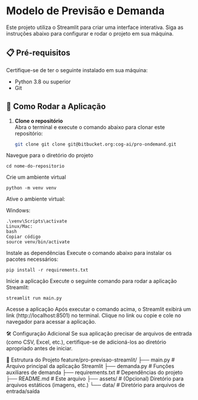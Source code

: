# Modelo de Previsão e Demanda

Este projeto utiliza o Streamlit para criar uma interface interativa. Siga as instruções abaixo para configurar e rodar o projeto em sua máquina.

## 📋 Pré-requisitos

Certifique-se de ter o seguinte instalado em sua máquina:

- Python 3.8 ou superior
- Git

## 🚀 Como Rodar a Aplicação

1. **Clone o repositório**  
   Abra o terminal e execute o comando abaixo para clonar este repositório:
   ```bash
   git clone git clone git@bitbucket.org:cog-ai/pro-ondemand.git
Navegue para o diretório do projeto
   ```
cd nome-do-repositorio
   ```
Crie um ambiente virtual

```
python -m venv venv
```
Ative o ambiente virtual:

Windows:
```
.\venv\Scripts\activate
Linux/Mac:
bash
Copiar código
source venv/bin/activate
```
Instale as dependências
Execute o comando abaixo para instalar os pacotes necessários:
```
pip install -r requirements.txt
```
Inicie a aplicação
Execute o seguinte comando para rodar a aplicação Streamlit:

```
streamlit run main.py
```
Acesse a aplicação
Após executar o comando acima, o Streamlit exibirá um link (http://localhost:8501) no terminal. Clique no link ou copie e cole no navegador para acessar a aplicação.

🛠️ Configuração Adicional
Se sua aplicação precisar de arquivos de entrada (como CSV, Excel, etc.), certifique-se de adicioná-los ao diretório apropriado antes de iniciar.

📂 Estrutura do Projeto
feature/pro-previsao-streamlit/
├── main.py               # Arquivo principal da aplicação Streamlit
├── demanda.py            # Funções auxiliares de demanda
├── requirements.txt      # Dependências do projeto
├── README.md             # Este arquivo
├── assets/               # (Opcional) Diretório para arquivos estáticos (imagens, etc.)
└── data/                 # Diretório para arquivos de entrada/saída
